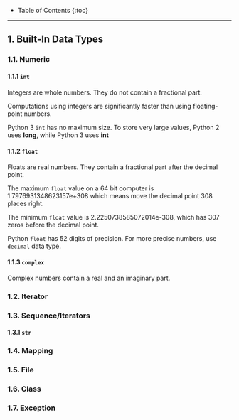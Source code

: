 * Table of Contents
  {:toc}

--------------------------------------------------------------------------------------------------------------------

## 1. Built-In Data Types

### 1.1. Numeric

#### 1.1.1 `int`

Integers are whole numbers. They do not contain a fractional part.

Computations using integers are significantly faster than using floating-point numbers.

Python 3 `int` has no maximum size. To store very large values, Python 2 uses **long**, while Python 3 uses **int**

#### 1.1.2 `float`

Floats are real numbers. They contain a fractional part after the decimal point.

The maximum `float` value on a 64 bit computer is 1.7976931348623157e+308 which means move the decimal point 308 places right.

The minimum `float` value is 2.2250738585072014e-308, which has 307 zeros before the decimal point.

Python `float` has 52 digits of precision. For more precise numbers, use `decimal` data type.

#### 1.1.3 `complex`

Complex numbers contain a real and an imaginary part.

### 1.2. Iterator

### 1.3. Sequence/Iterators

#### 1.3.1 `str`

### 1.4. Mapping

### 1.5. File

### 1.6. Class

### 1.7. Exception

